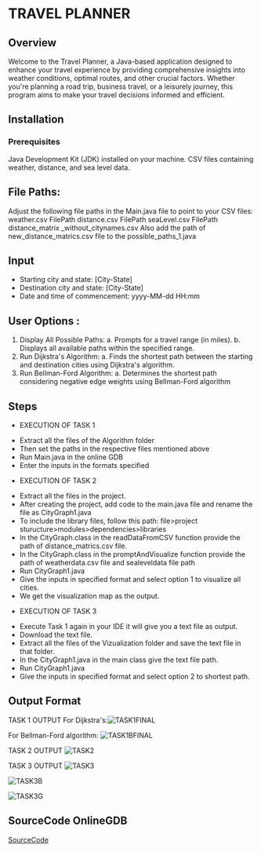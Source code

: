 # TRAVEL PLANNER

## Overview
Welcome to the Travel Planner, a Java-based application designed to enhance your travel experience by providing comprehensive insights into weather conditions, optimal routes, and other crucial factors. Whether you're planning a road trip, business travel, or a leisurely journey, this program aims to make your travel decisions informed and efficient.

## Installation
### Prerequisites
Java Development Kit (JDK) installed on your machine.
CSV files containing weather, distance, and sea level data.
## File Paths: 
Adjust the following file paths in the Main.java file to point to your CSV files:
weather.csv  FilePath
distance.csv  FilePath
seaLevel.csv  FilePath
distance_matrix _without_citynames.csv
Also add the path of new_distance_matrics.csv file to the possible_paths_1.java 

## Input
- Starting city and state: [City-State]
- Destination city and state: [City-State]
- Date and time of commencement: yyyy-MM-dd HH:mm
## User Options :
1. Display All Possible Paths:
  a. Prompts for a travel range (in miles).
  b. Displays all available paths within the specified range.
2. Run Dijkstra's Algorithm:
  a. Finds the shortest path between the starting and destination cities         using Dijkstra's algorithm.
3. Run Bellman-Ford Algorithm:
  a. Determines the shortest path considering negative edge weights using        Bellman-Ford algorithm

## Steps
* EXECUTION OF TASK 1
- Extract all the files of the Algorithm folder 
- Then set the paths in the respective files mentioned above
- Run Main.java in the online GDB
- Enter the inputs in the formats specified
* EXECUTION OF TASK 2
- Extract all the files in the project.
- After creating the project, add code to the main.java file and rename the file as CityGraph1.java
- To include the library files, follow this path: file>project sturucture>modules>dependencies>libraries
- In the CityGraph.class in the readDataFromCSV function provide the path of distance_matrics.csv file.
- In the CityGraph.class in the promptAndVisualize function provide the path of weatherdata.csv file and sealeveldata file 
  path
- Run CityGraph1.java
- Give the inputs in specified format and select option 1 to visualize all cities. 
- We get the visualization map as the output.
* EXECUTION OF TASK 3
- Execute Task 1 again in your IDE it will give you a text file as output.
- Download the text file.
- Extract all the files of the Vizualization folder and save the text file in that folder. 
- In the CityGraph1.java in the main class give the text file path.
- Run CityGraph1.java
- Give the inputs in specified format and select option 2 to shortest path.

## Output Format 
TASK 1 OUTPUT
For Dijkstra's:![TASK1FINAL](https://github.com/Mohammed-Shoaib124/MileStone3/assets/151399787/c2b37317-6963-41e5-8c33-3d15bb61ea0d)

For Bellman-Ford algorithm: 
![TASK1BFINAL](https://github.com/Mohammed-Shoaib124/MileStone3/assets/151399787/2d457b29-c644-4404-8652-ccb6204d0725)

TASK 2 OUTPUT
![TASK2](https://github.com/Mohammed-Shoaib124/Shortest-Path/assets/151399787/8f758d36-c9f6-4cc6-8b9b-070c02015c24)

TASK 3 OUTPUT
![TASK3](https://github.com/Mohammed-Shoaib124/Shortest-Path/assets/151399787/6fecaabe-df56-43cc-b742-49594cad8d2c)

![TASK3B](https://github.com/Mohammed-Shoaib124/Shortest-Path/assets/151399787/c6c76a3e-2b9a-4d7c-ae8b-fbac9aa9f7fb)

![TASK3G](https://github.com/Mohammed-Shoaib124/Shortest-Path/assets/151399787/47d90116-6aff-48ba-9ba4-4c96c7390599)


## SourceCode OnlineGDB

[SourceCode](https://onlinegdb.com/XfIqGzbXI)







